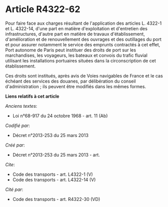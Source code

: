 # Article R4322-62

Pour faire face aux charges résultant de l'application des articles L. 4322-1 et L. 4322-14, d'une part en matière
d'exploitation et d'entretien des infrastructures, d'autre part en matière de travaux d'établissement, d'amélioration et de
renouvellement des ouvrages et des outillages du port et pour assurer notamment le service des emprunts contractés à cet
effet, Port autonome de Paris peut instituer des droits de port sur les marchandises, les voyageurs, les bateaux et convois
du trafic fluvial utilisant les installations portuaires situées dans la circonscription de cet établissement. 

Ces droits sont institués, après avis de Voies navigables de France et le cas échéant des services des douanes, par
délibération du conseil d'administration ; ils peuvent être modifiés dans les mêmes formes.

**Liens relatifs à cet article**

_Anciens textes_:

  - Loi n°68-917 du 24 octobre 1968 - art. 11 (Ab)

_Codifié par_:

  - Décret n°2013-253 du 25 mars 2013

_Créé par_:

  - Décret n°2013-253 du 25 mars 2013 - art.

_Cite_:

  - Code des transports - art. L4322-1 (V)
  - Code des transports - art. L4322-14 (V)

_Cité par_:

  - Code des transports - art. R4322-30 (VD)
